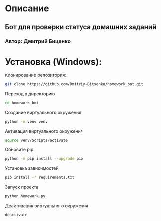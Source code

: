# Описание

<h2> Бот для проверки статуса домашних заданий</h2>
<h3> Автор: Дмитрий Биценко </h3>

# Установка (Windows):

Клонирование репозитория:

```sh
git clone https://github.com/Dmitriy-Bitsenko/homework_bot.git
```
Переход в директорию
```sh
cd homework_bot
```
Создание виртуального окружения
```sh
python -m venv venv
```
Активация виртуального окружения
```sh
source venv/Scripts/activate
```
Обновите pip
```sh
python -m pip install --upgrade pip
```
Установка зависимостей
```sh
pip install -r requirements.txt
```
Запуск проекта
```sh
python homework.py
```
Деактивация виртуального окружения
```sh
deactivate
```
